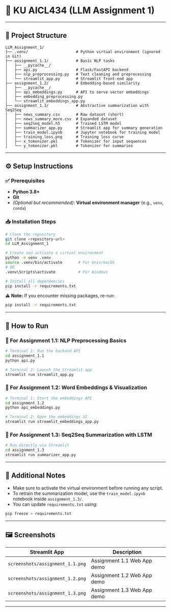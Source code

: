 # 🧠 KU AICL434 (LLM Assignment 1)

---

## 📁 Project Structure

```plaintext
LLM_Assignment_1/
├── .venv/                     # Python virtual environment (ignored in Git)
├── assignment_1.1/            # Basic NLP tasks
│   ├── __pycache__/
│   ├── api.py                 # Flask/FastAPI backend
│   ├── nlp_preprocessing.py   # Text cleaning and preprocessing
│   └── streamlit_app.py       # Streamlit front-end app
├── assignment_1.2/            # Embedding-based similarity
│   ├── __pycache__/
│   ├── api_embeddings.py      # API to serve vector embeddings
│   ├── embedding_preprocessing.py
│   └── streamlit_embeddings_app.py
├── assignment_1.3/            # Abstractive summarization with Seq2Seq
│   ├── news_summary.csv       # Raw dataset (short)
│   ├── news_summary_more.csv  # Expanded dataset
│   ├── seq2seq_model.h5       # Trained LSTM model
│   ├── summarizer_app.py      # Streamlit app for summary generation
│   ├── train_model.ipynb      # Jupyter notebook for training model
│   ├── training_loss.png      # Training loss curve
│   ├── x_tokenizer.pkl        # Tokenizer for input sequences
│   └── y_tokenizer.pkl        # Tokenizer for summaries
```

---

## ⚙️ Setup Instructions

### ✅ Prerequisites

- **Python 3.8+**  
- **Git**  
- *(Optional but recommended)*: **Virtual environment manager** (e.g., `venv`, `conda`)

### 📥 Installation Steps

```bash
# Clone the repository
git clone <repository-url>
cd LLM_Assignment_1

# Create and activate a virtual environment
python -m venv .venv
source .venv/bin/activate       # For Unix/macOS
# OR
.venv\Scripts\activate          # For Windows

# Install all dependencies
pip install -r requirements.txt
```

⚠️ **Note:** If you encounter missing packages, re-run:
```bash
pip install -r requirements.txt
```

---

## 🚀 How to Run

### 🧪 For Assignment 1.1: NLP Preprocessing Basics

```bash
# Terminal 1: Run the backend API
cd assignment_1.1
python api.py
```

```bash
# Terminal 2: Launch the Streamlit app
streamlit run streamlit_app.py
```

### 🧬 For Assignment 1.2: Word Embeddings & Visualization

```bash
# Terminal 1: Start the embeddings API
cd assignment_1.2
python api_embeddings.py
```

```bash
# Terminal 2: Open the embeddings UI
streamlit run streamlit_embeddings_app.py
```

### 📰 For Assignment 1.3: Seq2Seq Summarization with LSTM

```bash
# Run directly via Streamlit
cd assignment_1.3
streamlit run summarizer_app.py
```


---

## 📎 Additional Notes

- Make sure to activate the virtual environment before running any script.  
- To retrain the summarization model, use the `train_model.ipynb` notebook inside `assignment_1.3/`.  
- You can update `requirements.txt` using:

```bash
pip freeze > requirements.txt
```

---

## 🖼️ Screenshots

| Streamlit App | Description |
|---------------|-------------|
| `screenshots/assignment_1.1.png` | Assignment 1.1 Web App demo |
| `screenshots/assignment_1.2.png`      | Assignment 1.2 Web App demo |
| `screenshots/assignment_1.3.png`      | Assignment 1.3 Web App demo |


---

